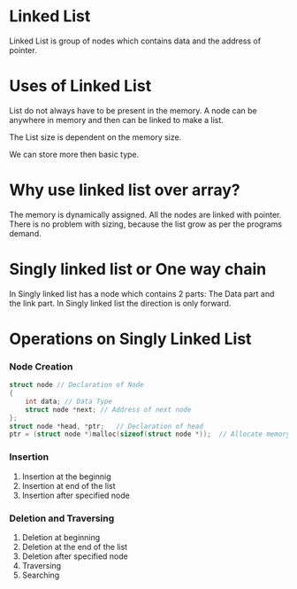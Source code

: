 # Linked List

Linked List is group of nodes which contains data and the address of pointer.

# Uses of Linked List

List do not always have to be present in the memory. A node can be anywhere in memory and then can be linked to make a list.

The List size is dependent on the memory size.

We can store more then basic type.

# Why use linked list over array?

The memory is dynamically assigned. All the nodes are linked with pointer.
There is no problem with sizing, because the list grow as per the programs demand.

# Singly linked list or One way chain

In Singly linked list has a node which contains 2 parts: The Data part and the link part.
In Singly linked list the direction is only forward.

# Operations on Singly Linked List


### Node Creation
```c
struct node // Declaration of Node
{  
    int data; // Data Type
    struct node *next; // Address of next node
};  
struct node *head, *ptr;   // Declaration of head
ptr = (struct node *)malloc(sizeof(struct node *));  // Allocate memory

```

### Insertion

1. Insertion at the beginnig
2. Insertion at end of the list
3. Insertion after specified node

### Deletion and Traversing
1. Deletion at beginning
2. Deletion at the end of the list
3. Deletion after specified node
4. Traversing
5. Searching